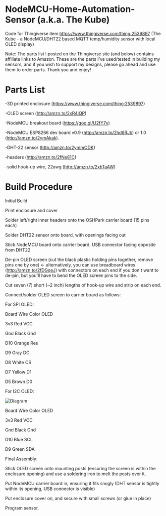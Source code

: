 # NodeMCU-Home-Automation-Sensor (a.k.a. The Kube)
Code for Thingiverse item https://www.thingiverse.com/thing:2539897 (The Kube - a NodeMCU/DHT22 based MQTT temp/humidity sensor with local OLED display)

Note: The parts list I posted on the Thingiverse site (and below) contains affiliate links to Amazon. These are the parts I've used/tested in building my sensors, and if you wish to support my designs, please go ahead and use them to order parts. Thank you and enjoy!

# Parts List
-3D printed enclosure (https://www.thingiverse.com/thing:2539897)

-OLED screen (http://amzn.to/2xR4iQP)

-NodeMCU breakout board (https://goo.gl/U2fY7y)

-NodeMCU ESP8266 dev board v0.9 (http://amzn.to/2hd6RJk) or 1.0 (http://amzn.to/2ymAkak).

-DHT-22 sensor (http://amzn.to/2ymmODK)

-headers (http://amzn.to/2fNe81C)

-solid hook-up wire, 22awg (http://amzn.to/2xbTaAW)

# Build Procedure

Initial Build

Print enclosure and cover

Solder left/right inner headers onto the OSHPark carrier board (15 pins each)

Solder DHT22 sensor onto board, with openings facing out

Stick NodeMCU board onto carrier board, USB connector facing opposite from DHT22

De-pin OLED screen (cut the black plastic holding pins together, remove pins one by one) <- alternatively, you can use breadboard wires (http://amzn.to/2fDGqeJ) with connectors on each end if you don't want to de-pin, but you'll have to bend the OLED screen pins to the side.

Cut seven (7) short (~2 inch) lengths of hook-up wire and strip on each end.

Connect/solder OLED screen to carrier board as follows:

For SPI OLED:

Board Wire Color OLED

3v3 Red VCC

Gnd Black Gnd

D10 Orange Res

D9 Gray DC

D8 White CS

D7 Yellow D1

D5 Brown D0


For I2C OLED:

![Diagram](https://github.com/bkpsu/NodeMCU-Home-Automation-Sensor/raw/master/OLED%20I2C%20Hookup.png)

Board Wire Color OLED

3v3 Red VCC

Gnd Black Gnd

D10 Blue SCL

D9 Green SDA


Final Assembly:

Stick OLED screen onto mounting posts (ensuring the screen is within the enclosure opening) and use a soldering iron to melt the posts over it.

Put NodeMCU carrier board in, ensuring it fits snugly (DHT sensor is tightly within its opening, USB connector is visible)

Put enclosure cover on, and secure with small screws (or glue in place)

Program sensor.

